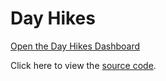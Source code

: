 # Day Hikes

[Open the Day Hikes Dashboard](#url=books.md)

Click here to view the [source code](https://github.com/craigahobbs/day-hikes).

